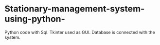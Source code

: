 # Stationary-management-system-using-python-
Python code with Sql. Tkinter used as GUI. Database is connected with the system. 
